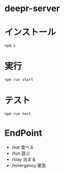 # deepr-server

# インストール

    npm i

# 実行

    npm run start

# テスト

    npm run test


# EndPoint
- /eat 食べる
- /fun 遊ぶ
- /stay 泊まる
- /emergency 緊急
